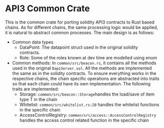 # API3 Common Crate
This is the common crate for porting solidity API3 contracts to Rust based chains. As for different chains, the same processing 
logic would be applied, it is natural to abstract common processes.
The main design is as follows:
* Common data types
  * DataPoint: The datapoint struct used in the original solidity contracts.
  * Role: Some of the roles known at dev time are modelled using enum
* Common methods: In `common/src/beacon.rs`, it contains all the methods used in the original `DapiServer.sol`. 
All the methods are implemented the same as in the solidity contracts. To ensure everything works in the respective chains, 
the chain specific operations are abstracted into traits so that each chain could have its own implementation. The following traits 
are implemented:
  * Storage<T>: `common/src/beacon::Storage`handles the load/save of item type T in the chain
  * Whitelist: `common/src/whitelist.rs:20` handles the whitelist functions in the specific chain
  * AccessControlRegistry: `common/src/access::AccessControlRegistry` handles the access control related function in the specific chain